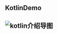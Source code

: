 KotlinDemo
---
![kotlin介绍导图](https://github.com/guodongxiaren/ImageCache/raw/master/Logo/foryou.gif)  
---